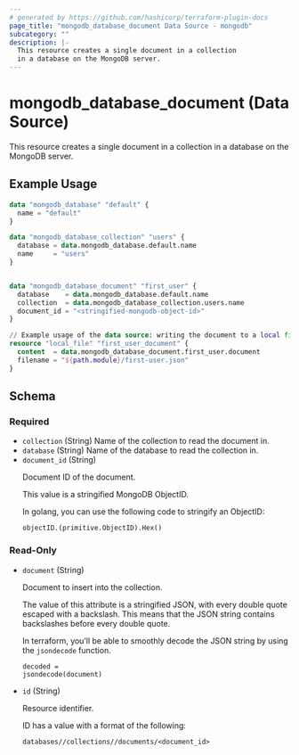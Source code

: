 ```yaml
---
# generated by https://github.com/hashicorp/terraform-plugin-docs
page_title: "mongodb_database_document Data Source - mongodb"
subcategory: ""
description: |-
  This resource creates a single document in a collection
  in a database on the MongoDB server.
---
```


# mongodb_database_document (Data Source)

This resource creates a single document in a collection 
in a database on the MongoDB server.

## Example Usage

```terraform
data "mongodb_database" "default" {
  name = "default"
}

data "mongodb_database_collection" "users" {
  database = data.mongodb_database.default.name
  name     = "users"
}


data "mongodb_database_document" "first_user" {
  database    = data.mongodb_database.default.name
  collection  = data.mongodb_database_collection.users.name
  document_id = "<stringified-mongodb-object-id>"
}

// Example usage of the data source: writing the document to a local file
resource "local_file" "first_user_document" {
  content  = data.mongodb_database_document.first_user.document
  filename = "${path.module}/first-user.json"
}
```

<!-- schema generated by tfplugindocs -->
## Schema

### Required

- `collection` (String) Name of the collection to read the document in.
- `database` (String) Name of the database to read the collection in.
- `document_id` (String) <p>Document ID of the document.</p>  <p>This value is a stringified MongoDB ObjectID.</p>  <p>In golang, you can use the following code to stringify an ObjectID:</p>  <pre><code class="language-go">objectID.(primitive.ObjectID).Hex()</code></pre>

### Read-Only

- `document` (String) <p>Document to insert into the collection.</p>  <p>The value of this attribute is a stringified JSON, with every double quote escaped with a backslash. This means that the JSON string contains backslashes before every double quote.</p>  <p>In terraform, you&rsquo;ll be able to smoothly decode the JSON string by using the <code>jsondecode</code> function.</p>  <pre><code class="language-terraform">decoded = jsondecode(document)</code></pre>
- `id` (String) <p>Resource identifier.</p>  <p>ID has a value with a format of the following:</p>  <pre><code class="">databases/<database>/collections/<name>/documents/<document_id></code></pre>
